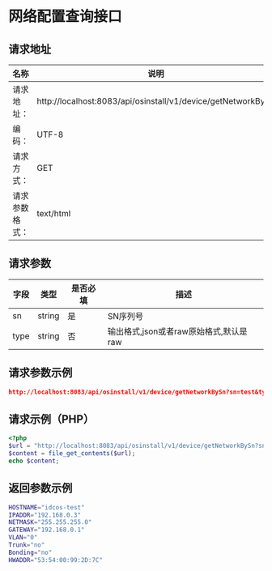 # 网络配置查询接口

## 请求地址

名称 | 说明
--- | ---
请求地址： | http://localhost:8083/api/osinstall/v1/device/getNetworkBySn
编码： | UTF-8
请求方式： | GET
请求参数格式： | text/html

## 请求参数

字段 | 类型 | 是否必填 | 描述
--- | --- | --- | ---
sn | string | 是 | SN序列号
type | string | 否 | 输出格式,json或者raw原始格式,默认是raw

## 请求参数示例

```json
http://localhost:8083/api/osinstall/v1/device/getNetworkBySn?sn=test&type=raw
```	
## 请求示例（PHP）

```php
<?php
$url = "http://localhost:8083/api/osinstall/v1/device/getNetworkBySn?sn=test&type=raw";
$content = file_get_contents($url);
echo $content;
```

## 返回参数示例

```bash
HOSTNAME="idcos-test"
IPADDR="192.168.0.3"
NETMASK="255.255.255.0"
GATEWAY="192.168.0.1"
VLAN="0"
Trunk="no"
Bonding="no"
HWADDR="53:54:00:99:2D:7C"
```
